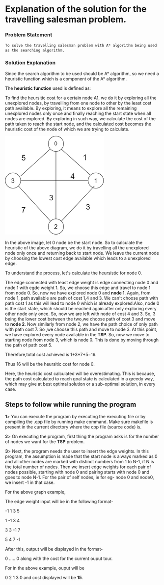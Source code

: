 # Explanation of the solution for the travelling salesman problem.

### Problem Statement
    
    To solve the travelling salesman problem with A* algorithm being used as the searching algorithm.
    
### Solution Explanation   

Since the search algorithm to be used should be A* algorithm,  so we need a heuristic function which is a component of the A* algorithm. 

The **heuristic function** used is defined as:

 To find the heursitic cost for a certain node A1, we do it by exploring all the unexplored nodes, by travelling from one node to other by the least cost path available. By exploring, it means to explore all the remaining unexplored nodes only once and finally reaching the start state when all nodes are explored. 
 By exploring in such way, we calculate the cost of the path taken to reach the start node, and the calculated cost becomes the heuristic cost of the node of which we are trying to calculate. 
 
![](aiAssignment.png)




In the above image, let 0 node be the start node. So to calculate the heuristic of the above diagram, we do it by travelling all the unexplored node only once and returning back to start node. We leave the current node by choosing the lowest cost edge available which leads to a unexplored edge. 

To understand the process, let's calculate the heursistic for node 0.

The  edge connected with least edge weight is edge connecting node 0 and node 1 with egde weight 1. So, we choose this edge and travel to node 1 from node 0. So, now we have explored node 0 and **node 1**. Again, from node 1, path available are path of cost 1,4 and 3. We can't choose path with path cost 1 as this will lead to node 0 which is already explored.Also, node 0 is the start state, which should be reached again after only exploring every other node only once. So, now we are left with node of cost 4 and 3. So, 3 being the lower cost between the two,we choose path of cost 3 and move to **node 2**. Now similarly from node 2, we have the path choice of only path with path cost 7. So ,we choose this path and move to node 3. At this point, we have explored every node available in the **TSP**. So, now we move to starting node from node 3, which is node 0. This is done by moving through the path of path cost 5. 

Therefore,total cost achieved is 1+3+7+5=16. 

Thus 16 will be the heursitic cost for node 0. 

Here, the heuristic cost calculated will be overestimating. This is because, the path cost calculated to reach goal state is calculated in a greedy way, which may give at best optimal solution or a sub-optimal solution, in every case. 


## Steps to follow while running the program

 **1**> You can execute the program by executing the executing file or by compiling the .cpp file by running make command. Make sure makefile is present in the current directory where the cpp file (source code) is. 
 
**2**> On executing the program, first thing the program asks is for the number of nodes we want for the **TSP** problem.

**3**> Next, the program needs the user to insert the edge weights. In this program, the assumption is made that the start node is always marked as 0 and all other nodes are marked with distinct numbers from 1 to N-1, if N is the total number of nodes. Then we insert edge weights for each pair of nodes possible, starting with node 0 and pairing starts with node 0 and goes to node N-1. For the pair of self nodes, ie for eg- node 0 and node0, we insert -1 in that case.

For the above graph example, 

The edge weight input will be in the following format-

 -1 1 3 5        
 
  1 -1 3 4 
  
  3 3 -1 7 
  
  5 4 7 -1

After this, output will be displayed in the format-

0 ..... 0 along with the cost for the current ouput tour. 

For in the above example, ouput will be

0 2 1 3 0 and cost displayed will be **15**.






 


    
    
